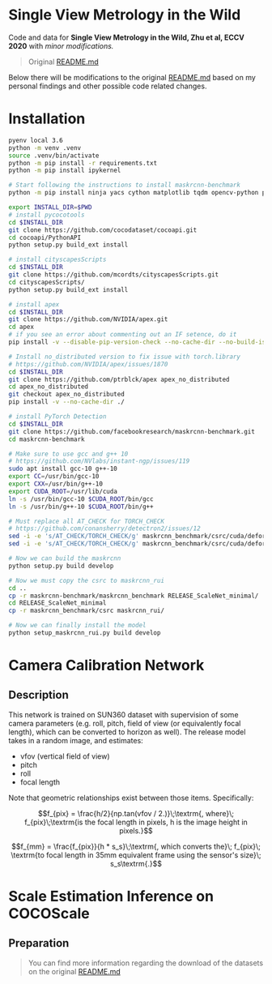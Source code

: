 # Single View Metrology in the Wild
Code and data for **Single View Metrology in the Wild, Zhu et al, ECCV 2020** with _minor modifications._
> Original [README.md](https://github.com/Jerrypiglet/ScaleNet/tree/master)

Below there will be modifications to the original [README.md](https://github.com/Jerrypiglet/ScaleNet/tree/master)
based on my personal findings and other possible code related changes.

# Installation
```bash
pyenv local 3.6
python -m venv .venv
source .venv/bin/activate
python -m pip install -r requirements.txt
python -m pip install ipykernel

# Start following the instructions to install maskrcnn-benchmark
python -m pip install ninja yacs cython matplotlib tqdm opencv-python pytorch torchvision

export INSTALL_DIR=$PWD
# install pycocotools
cd $INSTALL_DIR
git clone https://github.com/cocodataset/cocoapi.git
cd cocoapi/PythonAPI
python setup.py build_ext install

# install cityscapesScripts
cd $INSTALL_DIR
git clone https://github.com/mcordts/cityscapesScripts.git
cd cityscapesScripts/
python setup.py build_ext install

# install apex
cd $INSTALL_DIR
git clone https://github.com/NVIDIA/apex.git
cd apex
# if you see an error about commenting out an IF setence, do it
pip install -v --disable-pip-version-check --no-cache-dir --no-build-isolation --global-option="--cpp_ext" --global-option="--cuda_ext" ./

# Install no_distributed version to fix issue with torch.library
# https://github.com/NVIDIA/apex/issues/1870
cd $INSTALL_DIR
git clone https://github.com/ptrblck/apex apex_no_distributed
cd apex_no_distributed
git checkout apex_no_distributed
pip install -v --no-cache-dir ./

# install PyTorch Detection
cd $INSTALL_DIR
git clone https://github.com/facebookresearch/maskrcnn-benchmark.git
cd maskrcnn-benchmark

# Make sure to use gcc and g++ 10
# https://github.com/NVlabs/instant-ngp/issues/119
sudo apt install gcc-10 g++-10
export CC=/usr/bin/gcc-10
export CXX=/usr/bin/g++-10
export CUDA_ROOT=/usr/lib/cuda
ln -s /usr/bin/gcc-10 $CUDA_ROOT/bin/gcc
ln -s /usr/bin/g++-10 $CUDA_ROOT/bin/g++

# Must replace all AT_CHECK for TORCH_CHECK
# https://github.com/conansherry/detectron2/issues/12
sed -i -e 's/AT_CHECK/TORCH_CHECK/g' maskrcnn_benchmark/csrc/cuda/deform_conv_cuda.cu
sed -i -e 's/AT_CHECK/TORCH_CHECK/g' maskrcnn_benchmark/csrc/cuda/deform_pool_cuda.cu

# Now we can build the maskrcnn
python setup.py build develop

# Now we must copy the csrc to maskrcnn_rui
cd ..
cp -r maskrcnn-benchmark/maskrcnn_benchmark RELEASE_ScaleNet_minimal/
cd RELEASE_ScaleNet_minimal
cp -r maskrcnn_benchmark/csrc maskrcnn_rui/

# Now we can finally install the model
python setup_maskrcnn_rui.py build develop
```
# Camera Calibration Network
## Description
This network is trained on SUN360 dataset with supervision of some camera parameters (e.g. roll, pitch, field of view (or equivalently focal length), which can be converted to horizon as well). The release model takes in a random image, and estimates:
- vfov (vertical field of view)
- pitch
- roll
- focal length

Note that geometric relationships exist between those items. Specifically:
```math
f_{pix} = \frac{h/2}{np.tan(vfov / 2.)}\;\textrm{, where}\; f_{pix}\;\textrm{is the focal length in pixels, h is the image height in pixels.}
```
```math
f_{mm} = \frac{f_{pix}}{h * s_s}\;\textrm{, which converts the}\; f_{pix}\; \textrm{to focal length in 35mm equivalent frame using the sensor's size}\; s_s\textrm{.}
```

# Scale Estimation Inference on COCOScale
## Preparation
> You can find more information regarding the download of the datasets on the original [README.md](https://github.com/Jerrypiglet/ScaleNet/tree/master)
